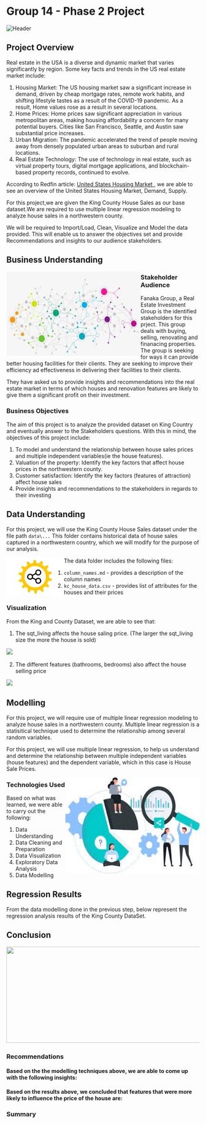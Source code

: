# Group 14 - Phase 2 Project

<!-- ![Real_Estate](https://media.giphy.com/media/e8ik35i8LaO3BqRwY6/giphy.gif) -->
<img src="https://media.giphy.com/media/e8ik35i8LaO3BqRwY6/giphy.gif" width="700px" height="280px" alt="Header" />

## Project Overview
Real estate in the USA is a diverse and dynamic market that varies significantly by region. Some key facts and trends in the US real estate market include:
1. Housing Market: The US housing market saw a significant increase in demand, driven by cheap mortgage rates, remote work habits, and shifting lifestyle tastes as a result of the COVID-19 pandemic. As a result, Home values rose as a result in several locations.
2. Home Prices: Home prices saw significant appreciation in various metropolitan areas, making housing affordability a concern for many potential buyers. Cities like San Francisco, Seattle, and Austin saw substantial price increases.
3. Urban Migration: The pandemic accelerated the trend of people moving away from densely populated urban areas to suburban and rural locations. 
4. Real Estate Technology: The use of technology in real estate, such as virtual property tours, digital mortgage applications, and blockchain-based property records, continued to evolve.

According to Redfin article: <a href="https://www.redfin.com/us-housing-market" target="blank">United States Housing Market </a>, we are able to see an overview of the United States Housing Market, Demand, Supply.

For this project,we are given the King County House Sales as our base dataset.We are required to use multiple linear regression modeling to analyze house sales in a northwestern county. 

We will be required to Import/Load, Clean, Visualize and Model the data provided. This will enable us to answer the objectives set and provide Recommendations and insights to our audience stakeholders.

## Business Understanding
<img src="image1.jpeg" align="left" width="350px" height="220px" alt="Idea" />

### Stakeholder Audience
Fanaka Group, a Real Estate Investment Group is the identified stakeholders for this prject. This group deals with buying, selling, renovating and finanacing properties.
The group is seeking for ways it can provide better housing facilities for their clients. They are seeking to improve their efficiency ad effectiveness in delivering their facilities to their clients.

They have asked us to provide insights and recommendations into the real estate market in terms of which houses and renovation features are likely to give them a significant profit on their investment. 


### Business Objectives
The aim of this project is to analyze the provided dataset on King Country and eventually answer to the Stakeholders questions.
With this in mind, the objectives of this project include:
1. To model and understand the relationship between house sales prices and multiple independent variables(ie the house features).
2. Valuation of the property: 
Identify the key factors that affect house prices in the northwestern county.
3. Customer satisfaction: 
Identify the key factors (features of attraction) affect house sales
4. Provide insights and recommendations to the stakeholders in regards to their investing

## Data Understanding
For this project, we will use the King County House Sales dataset under the file path `data\...` This folder contains historical data of house sales captured in a northwestern country, which we will modify for the purpose of our analysis.

<img src="image2.png" align="left" width="150px" height="100px" alt="Method" />

The data folder includes the following files:
1. `column_names.md` - provides a description of the column names
2. `kc_house_data.csv` - provides list of attributes for the houses and their prices


### Visualization
From the King and County Dataset, we are able to see that: 
1. The sqt_living affects the house saling price. (The larger the sqt_living size the more the house is sold)

<div class='tableauPlaceholder' id='viz1694341669294' style='position: relative'><noscript><a href='#'><img alt=' ' src='https:&#47;&#47;public.tableau.com&#47;static&#47;images&#47;Ho&#47;HousingSales_16943410889020&#47;Sqft_livingVsPrice&#47;1_rss.png' style='border: none' /></a></noscript><object class='tableauViz'  style='display:none;'><param name='host_url' value='https%3A%2F%2Fpublic.tableau.com%2F' /> <param name='embed_code_version' value='3' /> <param name='site_root' value='' /><param name='name' value='HousingSales_16943410889020&#47;Sqft_livingVsPrice' /><param name='tabs' value='yes' /><param name='toolbar' value='yes' /><param name='static_image' value='https:&#47;&#47;public.tableau.com&#47;static&#47;images&#47;Ho&#47;HousingSales_16943410889020&#47;Sqft_livingVsPrice&#47;1.png' /> <param name='animate_transition' value='yes' /><param name='display_static_image' value='yes' /><param name='display_spinner' value='yes' /><param name='display_overlay' value='yes' /><param name='display_count' value='yes' /><param name='language' value='en-US' /></object></div>            

2. The different features (bathrooms, bedrooms) also affect the house selling price
<div class='tableauPlaceholder' id='viz1694341984205' style='position: relative'><noscript><a href='#'><img alt=' ' src='https:&#47;&#47;public.tableau.com&#47;static&#47;images&#47;Ho&#47;HousingSales_16943410889020&#47;FeaturesVsPrice&#47;1_rss.png' style='border: none' /></a></noscript><object class='tableauViz'  style='display:none;'><param name='host_url' value='https%3A%2F%2Fpublic.tableau.com%2F' /> <param name='embed_code_version' value='3' /> <param name='site_root' value='' /><param name='name' value='HousingSales_16943410889020&#47;FeaturesVsPrice' /><param name='tabs' value='yes' /><param name='toolbar' value='yes' /><param name='static_image' value='https:&#47;&#47;public.tableau.com&#47;static&#47;images&#47;Ho&#47;HousingSales_16943410889020&#47;FeaturesVsPrice&#47;1.png' /> <param name='animate_transition' value='yes' /><param name='display_static_image' value='yes' /><param name='display_spinner' value='yes' /><param name='display_overlay' value='yes' /><param name='display_count' value='yes' /><param name='language' value='en-US' /></object></div>                <script type='text/javascript'>                    var divElement = document.getElementById('viz1694341984205');                    var vizElement = divElement.getElementsByTagName('object')[0];                    vizElement.style.width='100%';vizElement.style.height=(divElement.offsetWidth*0.75)+'px';                    var scriptElement = document.createElement('script');                    scriptElement.src = 'https://public.tableau.com/javascripts/api/viz_v1.js';                    vizElement.parentNode.insertBefore(scriptElement, vizElement);                </script>            

## Modelling
For this project, we will require use of multiple linear regression modeling to analyze house sales in a northwestern county. Multiple linear regression is a statisitical technique used to determine the relationship among several random variables. 

For this project, we will use multiple linear regression, to help us understand and determine the relationship between multiple independent variables (house features) and the dependent variable, which in this case is House Sale Prices.

<img src="image.jpeg" align="right" width="350px" height="250px" alt="Method" />

### Technologies Used
Based on what was learned, we were able to carry out the following:
1. Data Understanding
2. Data Cleaning and Preparation
3. Data Visualization
4. Exploratory Data Analysis
5. Data Modelling



## Regression Results
From the data modelling done in the previous step, below represent the regression analysis results of the King County DataSet.

## Conclusion
<img src="https://media.giphy.com/media/UqqVRaP8y4uo1GNxbN/giphy.gif" width="720px" height="250px">

### Recommendations
#### Based on the the modelling techniques above, we are able to come up with the following insights:


#### Based on the results above, we concluded that features that were more likely to influence the price of the house are: 

### Summary